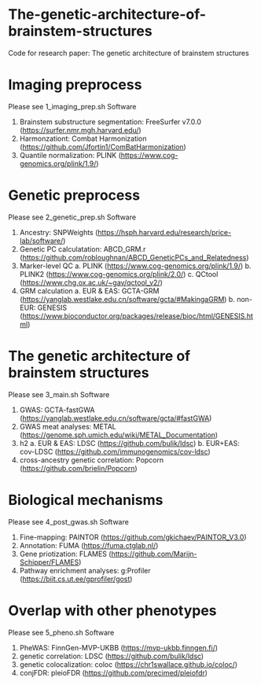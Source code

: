# The-genetic-architecture-of-brainstem-structures
Code for research paper: The genetic architecture of brainstem structures

# Imaging preprocess
Please see 1_imaging_prep.sh
Software
  1. Brainstem substructure segmentation: FreeSurfer v7.0.0 (https://surfer.nmr.mgh.harvard.edu/)
  2. Harmonzationt: Combat Harmonization (https://github.com/Jfortin1/ComBatHarmonization)
  3. Quantile normalization: PLINK (https://www.cog-genomics.org/plink/1.9/)
# Genetic preprocess
Please see 2_genetic_prep.sh
Software
  1. Ancestry: SNPWeights (https://hsph.harvard.edu/research/price-lab/software/)
  2. Genetic PC calculatation: ABCD_GRM.r (https://github.com/robloughnan/ABCD_GeneticPCs_and_Relatedness)
  3. Marker-level QC
    a. PLINK (https://www.cog-genomics.org/plink/1.9/)
    b. PLINK2 (https://www.cog-genomics.org/plink/2.0/)
    c. QCtool (https://www.chg.ox.ac.uk/~gav/qctool_v2/)
  5. GRM calculation
    a. EUR & EAS: GCTA-GRM (https://yanglab.westlake.edu.cn/software/gcta/#MakingaGRM)
    b. non-EUR: GENESIS (https://www.bioconductor.org/packages/release/bioc/html/GENESIS.html)
# The genetic architecture of brainstem structures
Please see 3_main.sh
Software
  1. GWAS: GCTA-fastGWA (https://yanglab.westlake.edu.cn/software/gcta/#fastGWA)
  2. GWAS meat analyses: METAL (https://genome.sph.umich.edu/wiki/METAL_Documentation)
  3. h2
       a. EUR & EAS: LDSC (https://github.com/bulik/ldsc)
       b. EUR+EAS: cov-LDSC (https://github.com/immunogenomics/cov-ldsc)
  4. cross-ancestry genetic correlation: Popcorn (https://github.com/brielin/Popcorn)
 # Biological mechanisms
 Please see 4_post_gwas.sh
 Software
   1. Fine-mapping: PAINTOR (https://github.com/gkichaev/PAINTOR_V3.0)
   2. Annotation: FUMA (https://fuma.ctglab.nl/)
   3. Gene priotization: FLAMES (https://github.com/Marijn-Schipper/FLAMES)
   4. Pathway enrichment analyses: g:Profiler (https://biit.cs.ut.ee/gprofiler/gost)
# Overlap with other phenotypes
Please see 5_pheno.sh
Software
  1. PheWAS: FinnGen-MVP-UKBB (https://mvp-ukbb.finngen.fi/)
  2. genetic correlation: LDSC (https://github.com/bulik/ldsc)
  3. genetic colocalization: coloc (https://chr1swallace.github.io/coloc/)
  4. conjFDR: pleioFDR (https://github.com/precimed/pleiofdr)
